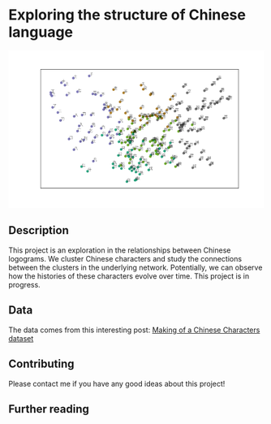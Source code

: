 # Exploring the structure of Chinese language
![](cluster_results.png)

## Description

This project is an exploration in the relationships between Chinese logograms. We cluster Chinese characters and study the connections between the clusters in the underlying network. Potentially, we can observe how the histories of these characters evolve over time. This project is in progress.

## Data

The data comes from this interesting post: [Making of a Chinese Characters dataset](https://blog.usejournal.com/making-of-a-chinese-characters-dataset-92d4065cc7cc)


## Contributing

Please contact me if you have any good ideas about this project!

## Further reading
